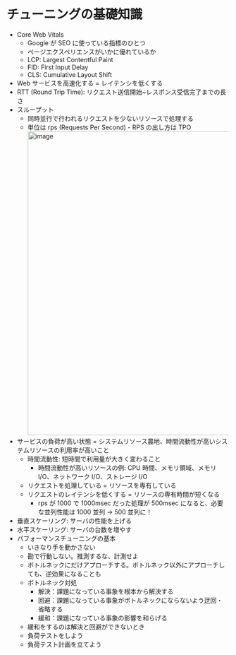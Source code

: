 # チューニングの基礎知識

- Core Web Vitals
  - Google が SEO に使っている指標のひとつ
  - ページエクスペリエンスがいかに優れているか
  - LCP: Largest Contentful Paint
  - FID: First Input Delay
  - CLS: Cumulative Layout Shift
- Web サービスを高速化する = レイテンシを低くする
- RTT (Round Trip Time): リクエスト送信開始~レスポンス受信完了までの長さ
- スループット
  - 同時並行で行われるリクエストを少ないリソースで処理する
  - 単位は rps (Requests Per Second) - RPS の出し方は TPO
    <img width="688" alt="image" src="https://user-images.githubusercontent.com/54347899/178095047-9c6e5d6d-b2be-4d6d-8d15-675ac8143924.png">
- サービスの負荷が高い状態 = システムリソース農地、時間流動性が高いシステムリソースの利用率が高いこと
  - 時間流動性: 短時間で利用量が大きく変わること
    - 時間流動性が高いリソースの例: CPU 時間、メモリ領域、メモリ I/O、ネットワーク I/O、ストレージ I/O
  - リクエストを処理している = リソースを専有している
  - リクエストのレイテンシを低くする = リソースの専有時間が短くなる
    - rps が 1000 で 1000msec だった処理が 500msec になると、必要な並列性能は 1000 並列 → 500 並列に！
- 垂直スケーリング: サーバの性能を上げる
- 水平スケーリング: サーバの台数を増やす
- パフォーマンスチューニングの基本
  - いきなり手を動かさない
  - 勘で行動しない。推測するな、計測せよ
  - ボトルネックにだけアプローチする。ボトルネック以外にアプローチしても、逆効果になることも
  - ボトルネック対処
    - 解決：課題になっている事象を根本から解決する
    - 回避：課題になっている事象がボトルネックにならないよう迂回・省略する
    - 緩和：課題になっている事象の影響を和らげる
  - 緩和をするのは解決と回避ができないとき
  - 負荷テストをしよう
  - 負荷テスト計画を立てよう
